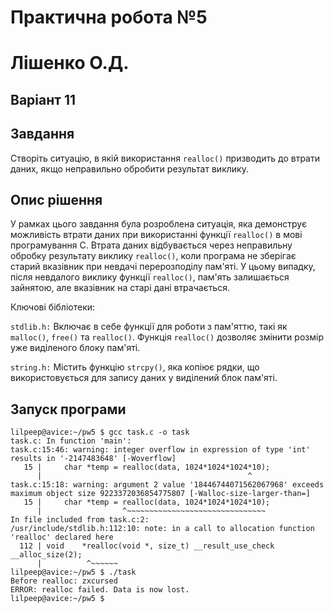 # Практична робота №5
# Лiшенко О.Д.
## Варiант 11
## Завдання 

Створіть ситуацію, в якій використання `realloc()` призводить до втрати даних, якщо неправильно обробити результат виклику.

## Опис рішення

У рамках цього завдання була розроблена ситуація, яка демонструє можливість втрати даних при використанні функції `realloc()` в мові програмування C. Втрата даних відбувається через неправильну обробку результату виклику `realloc()`, коли програма не зберігає старий вказівник при невдачі перерозподілу пам'яті. У цьому випадку, після невдалого виклику функції `realloc()`, пам'ять залишається зайнятою, але вказівник на старі дані втрачається.

Ключові бібліотеки:

`stdlib.h:` Включає в себе функції для роботи з пам'яттю, такі як `malloc()`, `free()` та `realloc()`. Функція `realloc()` дозволяє змінити розмір уже виділеного блоку пам'яті.

`string.h:` Містить функцію `strcpy()`, яка копіює рядки, що використовується для запису даних у виділений блок пам'яті.


## Запуск програми
``` 
lilpeep@avice:~/pw5 $ gcc task.c -o task
task.c: In function 'main':
task.c:15:46: warning: integer overflow in expression of type 'int' results in '-2147483648' [-Woverflow]
   15 |     char *temp = realloc(data, 1024*1024*1024*10);
      |                                              ^
task.c:15:18: warning: argument 2 value '18446744071562067968' exceeds maximum object size 9223372036854775807 [-Walloc-size-larger-than=]
   15 |     char *temp = realloc(data, 1024*1024*1024*10);
      |                  ^~~~~~~~~~~~~~~~~~~~~~~~~~~~~~~~
In file included from task.c:2:
/usr/include/stdlib.h:112:10: note: in a call to allocation function 'realloc' declared here
  112 | void    *realloc(void *, size_t) __result_use_check __alloc_size(2);
      |          ^~~~~~~
lilpeep@avice:~/pw5 $ ./task
Before realloc: zxcursed
ERROR: realloc failed. Data is now lost.
lilpeep@avice:~/pw5 $ 

```
